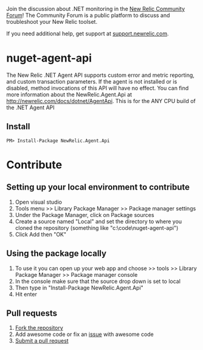 Join the discussion about .NET monitoring in the [New Relic Community Forum](https://discuss.newrelic.com/category/net-agent)! The Community Forum is a public platform to discuss and troubleshoot your New Relic toolset.

If you need additional help, get support at [support.newrelic.com](https://support.newrelic.com).

nuget-agent-api
===================

The New Relic .NET Agent API supports custom error and metric reporting, and custom transaction parameters. If the agent is not installed or is disabled, method invocations of this API will have no effect. You can find more information about the NewRelic.Agent.Api at http://newrelic.com/docs/dotnet/AgentApi. This is for the ANY CPU build of the .NET Agent API


Install
---------------

	PM> Install-Package NewRelic.Agent.Api

Contribute
===========================


Setting up your local environment to contribute
---------------------------------
1. Open visual studio
2. Tools menu >> Library Package Manager >> Package manager settings
3. Under the Package Manager, click on Package sources
4. Create a source named "Local" and set the directory to where you cloned the repository (something like "c:\code\nuget-agent-api")
5. Click Add then "OK"

Using the package locally
-----------------------------
1.  To use it you can open up your web app and choose >> tools >> Library Package Manager >> Package manager console
2.  In the console make sure that the source drop down is set to local
3.  Then type in "Install-Package NewRelic.Agent.Api"
4.  Hit enter

Pull requests
--------------------
1. [Fork the repository](https://help.github.com/articles/fork-a-repo)
2. Add awesome code or fix an [issue](https://github.com/newrelic/nuget-agent-api/issues) with awesome code
3. [Submit a pull request](https://github.com/newrelic/nuget-agent-api/pulls)
